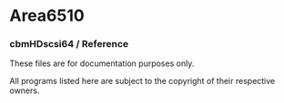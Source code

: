 # Area6510

### cbmHDscsi64 / Reference
These files are for documentation purposes only.

All programs listed here are subject to the copyright of their respective owners.
